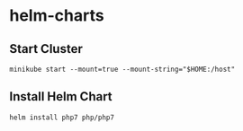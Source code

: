 # helm-charts

## Start Cluster
```
minikube start --mount=true --mount-string="$HOME:/host"
```

## Install Helm Chart
```
helm install php7 php/php7
```
